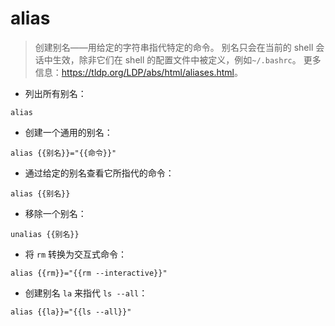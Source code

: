 # alias

> 创建别名——用给定的字符串指代特定的命令。
> 别名只会在当前的 shell 会话中生效，除非它们在 shell 的配置文件中被定义，例如`~/.bashrc`。
> 更多信息：<https://tldp.org/LDP/abs/html/aliases.html>。

- 列出所有别名：

`alias`

- 创建一个通用的别名：

`alias {{别名}}="{{命令}}"`

- 通过给定的别名查看它所指代的命令：

`alias {{别名}}`

- 移除一个别名：

`unalias {{别名}}`

- 将 `rm` 转换为交互式命令：

`alias {{rm}}="{{rm --interactive}}"`

- 创建别名 `la` 来指代 `ls --all`：

`alias {{la}}="{{ls --all}}"`
